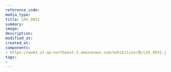 ```yaml
---
reference_code:
media_type:
title: LHS_0831
summary:
image:
description:
modified_at:
created_at:
components:
- https://wwm3.s3.ap-northeast-2.amazonaws.com/exhibition/뜰/LHS_0831.jpg
tags:
-
---
```

